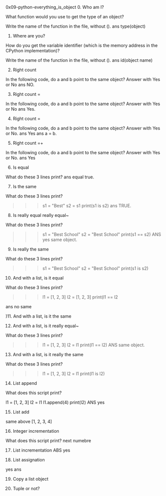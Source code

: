 0x09-python-everything_is_object
0. Who am I?


What function would you use to get the type of an object?

Write the name of the function in the file, without ().
ans type(object)

1. Where are you?

How do you get the variable identifier (which is the
memory address in the CPython implementation)?

Write the name of the function in the file, without ().
ans id(object name)

2. Right count

In the following code, do a and b point to the same object? Answer with Yes or
No
ans NO.

3. Right count =

In the following code, do a and b point to the same object? Answer with Yes or
No
ans Yes.

4. Right count =

In the following code, do a and b point to the same object? Answer with Yes or
No.
ans Yes ans a = b.

5. Right count =+

In the following code, do a and b point to the same object? Answer with Yes or
No.
ans Yes

6. Is equal

What do these 3 lines print?
ans equal true.

7. Is the same

What do these 3 lines print?

>>> s1 = "Best"
>>> s2 = s1
>>> print(s1 is s2)
ans TRUE.

8. Is really equal really equal~

What do these 3 lines print?

>>> s1 = "Best School"
>>> s2 = "Best School"
>>> print(s1 == s2)
ANS yes same object.

9. Is really the same

What do these 3 lines print?

>>> s1 = "Best School"
>>> s2 = "Best School"
>>> print(s1 is s2)

10. And with a list, is it equal

What do these 3 lines print?

>>> l1 = [1, 2, 3]
>>> l2 = [1, 2, 3]
>>> print(l1 == l2

ans no same

)11. And with a list, is it the same

12. And with a list, is it really equal~

What do these 3 lines print?

>>> l1 = [1, 2, 3]
>>> l2 = l1
>>> print(l1 == l2)
ANS same object.

13. And with a list, is it really the same

What do these 3 lines print?

>>> l1 = [1, 2, 3]
>>> l2 = l1
>>> print(l1 is l2)

14. List append

What does this script print?

l1 = [1, 2, 3]
l2 = l1
l1.append(4)
print(l2)
ANS yes

15. List add

same above [1, 2, 3, 4]

16. Integer incrementation

What does this script print?
next numebre

17. List incrementation
ABS yes

18. List assignation

yes ans

19. Copy a list object

20. Tuple or not?

